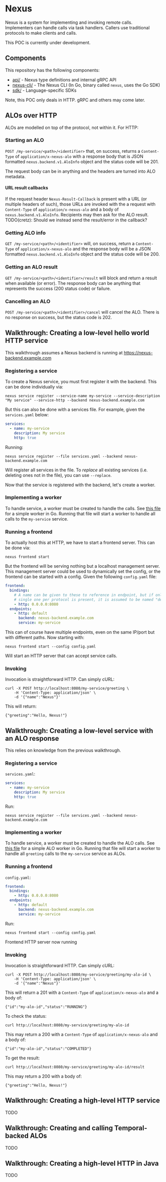 # Nexus

Nexus is a system for implementing and invoking remote calls. Implementers can handle calls via task handlers. Callers
use traditional protocols to make clients and calls.

This POC is currently under development.

## Components

This repository has the following components:

* [api/](api) - Nexus type definitions and internal gRPC API
* [nexus-cli/](nexus-cli) - The Nexus CLI (In Go, binary called `nexus`, uses the Go SDK)
* [sdk/](sdk) - Language-specific SDKs

Note, this POC only deals in HTTP. gRPC and others may come later.

## ALOs over HTTP

ALOs are modelled on top of the protocol, not within it. For HTTP:

### Starting an ALO

`POST /my-service/<path>/<identifier>` that, on success, returns a `Content-Type` of `application/x-nexus-alo` with a
response body that is JSON formatted `nexus.backend.v1.AloInfo` object and the status code will be 201.

The request body can be in anything and the headers are turned into ALO metadata.

#### URL result callbacks

If the request header `Nexus-Result-Callback` is present with a URL (or multiple headers of such), those URLs are
invoked with the a request with `Content-Type` of `application/x-nexus-alo` and a body of `nexus.backend.v1.AloInfo`.
Recipients may then ask for the ALO result. TODO(cretz): Should we instead send the result/error in the callback?

### Getting ALO info

`GET /my-service/<path>/<identifier>` will, on success, return a `Content-Type` of `application/x-nexus-alo` and the
response body will be a JSON formatted `nexus.backend.v1.AloInfo` object and the status code will be 200.

### Getting an ALO result

`GET /my-service/<path>/<identifier>/result` will block and return a result when available (or error). The response body
can be anything that represents the success (200 status code) or failure.

### Cancelling an ALO

`POST /my-service/<path>/<identifier>/cancel` will cancel the ALO. There is no response on success, but the status code
is 202.

## Walkthrough: Creating a low-level hello world HTTP service

This walkthrough assumes a Nexus backend is running at https://nexus-backend.example.com

### Registering a service

To create a Nexus service, you must first register it with the backend. This can be done individually via:

    nexus service register --service-name my-service --service-description "My service" --service-http --backend nexus-backend.example.com

But this can also be done with a services file. For example, given the `services.yaml` below:

```yaml
services:
  - name: my-service
    description: My service
    http: true
```

Running:

    nexus service register --file services.yaml --backend nexus-backend.example.com

Will register all services in the file. To _replace_ all existing services (i.e. deleting ones not in the file), you can
use `--replace`.

Now that the service is registered with the backend, let's create a worker.

### Implementing a worker

To handle service, a worker must be created to handle the calls. See [this file](examples/hello-http/worker-go/main.go)
for a simple worker in Go. Running that file will start a worker to handle all calls to the `my-service` service.

### Running a frontend

To actually host this at HTTP, we have to start a frontend server. This can be done via:

    nexus frontend start

But the frontend will be serving nothing but a localhost management server. This management server could be used to
dynamically set the config, or the frontend can be started with a config. Given the following `config.yaml` file:

```yaml
frontend:
  bindings:
    # A name can be given to these to reference in endpoint, but if only a
    # single one per protocol is present, it is assumed to be named "default"
    - http: 0.0.0.0:8080
  endpoints:
    - http: default
      backend: nexus-backend.example.com
      service: my-service
```

This can of course have multiple endpoints, even on the same IP/port but with different paths. Now starting with:

    nexus frontend start --config config.yaml

Will start an HTTP server that can accept service calls.

### Invoking

Invocation is straightforward HTTP. Can simply cURL:

    curl -X POST http://localhost:8080/my-service/greeting \
        -H 'Content-Type: application/json' \
        -d '{"name":"Nexus"}'

This will return:

    {"greeting":"Hello, Nexus!"}

## Walkthrough: Creating a low-level service with an ALO response

This relies on knowledge from the previous walkthrough.

### Registering a service

`services.yaml`:

```yaml
services:
  - name: my-service
    description: My service
    http: true
```

Run:

    nexus service register --file services.yaml --backend nexus-backend.example.com

### Implementing a worker

To handle service, a worker must be created to handle the ALO calls. See
[this file](examples/hello-alo/worker-go/main.go) for a simple ALO worker in Go. Running that file will start a worker
to handle all `greeting` calls to the `my-service` service as ALOs.

### Running a frontend

`config.yaml`:

```yaml
frontend:
  bindings:
    - http: 0.0.0.0:8080
  endpoints:
    - http: default
      backend: nexus-backend.example.com
      service: my-service
```

Run:

    nexus frontend start --config config.yaml

Frontend HTTP server now running

### Invoking

Invocation is straightforward HTTP. Can simply cURL:

    curl -X POST http://localhost:8080/my-service/greeting/my-alo-id \
        -H 'Content-Type: application/json' \
        -d '{"name":"Nexus"}'

This will return a 201 with a `Content-Type` of `application/x-nexus-alo` and a body of:

    {"id":"my-alo-id","status":"RUNNING"}

To check the status:

    curl http://localhost:8080/my-service/greeting/my-alo-id

This may return a 200 with a `Content-Type` of `application/x-nexus-alo` and a body of:

    {"id":"my-alo-id","status":"COMPLETED"}

To get the result:

    curl http://localhost:8080/my-service/greeting/my-alo-id/result

This may return a 200 with a body of:

    {"greeting":"Hello, Nexus!"}

## Walkthrough: Creating a high-level HTTP service

TODO

## Walkthrough: Creating and calling Temporal-backed ALOs

TODO

## Walkthrough: Creating a high-level HTTP in Java

TODO